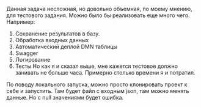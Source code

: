 Данная задача несложная, но довольно объемная, по моему мнению, для тестового задания.
Можно было бы реализовать еще много чего.
Например: 
  1. Сохранение результатов в базу.
  2. Обработка входных данных
  3. Автоматический деплой DMN таблицы
  4. Swagger
  5. Логирование
  6. Тесты
Но как я и сказал выше, мне кажется тестовое должно занивать не больше часа. Примерно столько времени я и потратил.

По поводу локального запуска, можно просто клонировать проект к себе и запустить.
Там будет файл с входным json, там можно менять данные. Но с null значениями будет ошибка.
